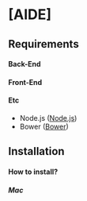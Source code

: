 # [AIDE]


## Requirements

#### Back-End


#### Front-End


#### Etc

* Node.js ([Node.js](https://nodejs.org/en/))
* Bower ([Bower](http://bower.io))


## Installation

#### How to install?


##### Mac

```bash
```
